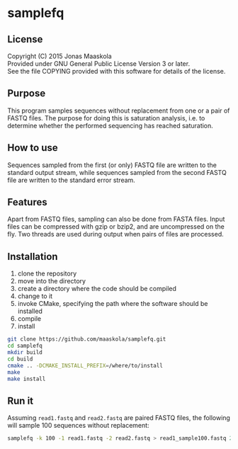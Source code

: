 samplefq
========

License
-------
Copyright (C) 2015 Jonas Maaskola  
Provided under GNU General Public License Version 3 or later.  
See the file COPYING provided with this software for details of the license.

Purpose
-------
This program samples sequences without replacement from one or a pair of FASTQ
files. The purpose for doing this is saturation analysis, i.e. to determine
whether the performed sequencing has reached saturation.

How to use
----------
Sequences sampled from the first (or only) FASTQ file are written to the
standard output stream, while sequences sampled from the second FASTQ file are
written to the standard error stream.

Features
--------
Apart from FASTQ files, sampling can also be done from FASTA files. Input files
can be compressed with gzip or bzip2, and are uncompressed on the fly. Two
threads are used during output when pairs of files are processed.

Installation
------------
1. clone the repository
2. move into the directory
3. create a directory where the code should be compiled
4. change to it
5. invoke CMake, specifying the path where the software should be installed
6. compile
7. install

```sh
git clone https://github.com/maaskola/samplefq.git
cd samplefq
mkdir build
cd build
cmake .. -DCMAKE_INSTALL_PREFIX=/where/to/install
make
make install
```

Run it
------
Assuming ```read1.fastq``` and ```read2.fastq``` are paired FASTQ files, the
following will sample 100 sequences without replacement:

```sh
samplefq -k 100 -1 read1.fastq -2 read2.fastq > read1_sample100.fastq 2> read2_sample100.fastq
```

